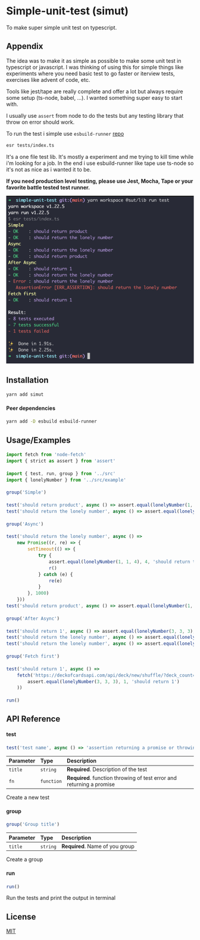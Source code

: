 # Simple-unit-test (simut)

To make super simple unit test on typescript.

## Appendix

The idea was to make it as simple as possible to make some unit test in typescript or javascript. I was thinking of using this for simple things like experiments where you need basic test to go faster or iterview tests, exercises like advent of code, etc.

Tools like jest/tape are really complete and offer a lot but always require some setup (ts-node, babel, ...). I wanted something super easy to start with.

I usually use `assert` from node to do the tests but any testing library that throw on error should work.

To run the test i simple use `esbuild-runner` [repo](https://github.com/folke/esbuild-runner)

```bash
esr tests/index.ts
```


It's a one file test lib.
It's mostly a experiment and me trying to kill time while i'm looking for a job.
In the end i use esbuild-runner like tape use ts-node so it's not as nice as i wanted it to be.

**If you need production level testing, please use Jest, Mocha, Tape or your favorite battle tested test runner.**

![screnshot ](screenshot.png)

## Installation

```bash
yarn add simut
```

#### Peer dependencies

```bash
yarn add -D esbuild esbuild-runner
```

## Usage/Examples

```typescript
import fetch from 'node-fetch'
import { strict as assert } from 'assert'

import { test, run, group } from '../src'
import { lonelyNumber } from '../src/example'

group('Simple')

test('should return product', async () => assert.equal(lonelyNumber(1, 2, 3), 6, 'should return the product'))
test('should return the lonely number', async () => assert.equal(lonelyNumber(1, 1, 3), 3, 'should return the lonely number'))

group('Async')

test('should return the lonely number', async () =>
	new Promise((r, re) => {
		setTimeout(() => {
			try {
				assert.equal(lonelyNumber(1, 1, 4), 4, 'should return the lonely number')
				r()
			} catch (e) {
				re(e)
			}
		}, 1000)
	}))
test('should return product', async () => assert.equal(lonelyNumber(1, 2, 3), 6, 'should return the product'))

group('After Async')

test('should return 1', async () => assert.equal(lonelyNumber(3, 3, 3), 1, 'should return 1'))
test('should return the lonely number', async () => assert.equal(lonelyNumber(3, 1, 3), 1, 'should return the lonely number'))
test('should return the lonely number', async () => assert.equal(lonelyNumber(3, 1, 3), 3, 'should return the lonely number'))

group('Fetch first')

test('should return 1', async () =>
	fetch('https://deckofcardsapi.com/api/deck/new/shuffle/?deck_count=1').then(() =>
		assert.equal(lonelyNumber(3, 3, 3), 1, 'should return 1')
	))

run()
```

## API Reference

#### test

```typescript
test('test name', async () => 'assertion returning a promise or throwing or error')
```

| Parameter | Type       | Description                                                           |
| :-------- | :--------- | :-------------------------------------------------------------------- |
| `title`   | `string`   | **Required**. Description of the test                                 |
| `fn`      | `function` | **Required**. function throwing of test error and returning a promise |

Create a new test

#### group

```typescript
group('Group title')
```

| Parameter | Type     | Description                     |
| :-------- | :------- | :------------------------------ |
| `title`   | `string` | **Required**. Name of you group |

Create a group

#### run

```typescript
run()
```

Run the tests and print the output in terminal

## License

[MIT](https://choosealicense.com/licenses/mit/)
